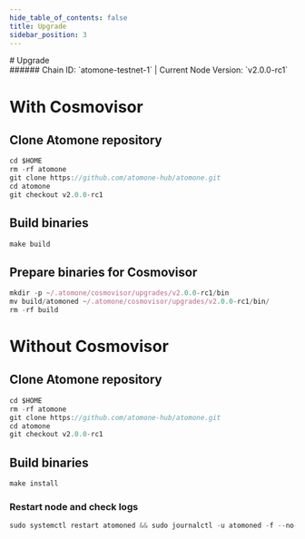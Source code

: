 ```yaml
---
hide_table_of_contents: false
title: Upgrade
sidebar_position: 3
---
```


<div class="h1-with-icon icon-atomone">
# Upgrade
</div>
###### Chain ID: `atomone-testnet-1` | Current Node Version: `v2.0.0-rc1`

# With Cosmovisor
## Clone Atomone repository
```js
cd $HOME
rm -rf atomone
git clone https://github.com/atomone-hub/atomone.git
cd atomone
git checkout v2.0.0-rc1
 ```

## Build binaries
```js
make build
 ```

## Prepare binaries for Cosmovisor
```js
mkdir -p ~/.atomone/cosmovisor/upgrades/v2.0.0-rc1/bin
mv build/atomoned ~/.atomone/cosmovisor/upgrades/v2.0.0-rc1/bin/
rm -rf build
```

# Without Cosmovisor
## Clone Atomone repository
```js
cd $HOME
rm -rf atomone
git clone https://github.com/atomone-hub/atomone.git
cd atomone
git checkout v2.0.0-rc1
 ```

## Build binaries
```js
make install
 ```

### Restart node and check logs
```js
sudo systemctl restart atomoned && sudo journalctl -u atomoned -f --no-hostname -o cat
```